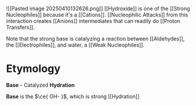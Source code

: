![[Pasted image 20250410132626.png]]
[[Hydroxide]] is one of the  [[Strong Nucleophiles]] because it's a [[Cations]]. [[Nucleophilic Attacks]] from this interaction creates [[Anions]] intermediates that can readily do [[Proton Transfers]].

Note that the strong base is catalyzing a reaction between [[Aldehydes]], the [[Electrophiles]], and water, a [[Weak Nucleophiles]].

# Etymology

**Base** - Catalyzed **Hydration**

**Base** is the $\ce{ OH- }$, which is strong
[[Hydration]] 